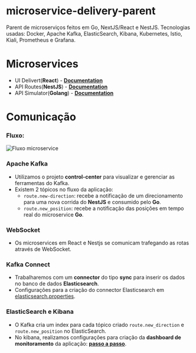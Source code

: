 # microservice-delivery-parent
Parent de microserviços feitos em Go, NextJS/React e NestJS. Tecnologias usadas: Docker, Apache Kafka, ElasticSearch, Kibana, Kubernetes, Istio, Kiali, Prometheus e Grafana.

# Microservices

- UI Delivert(**React**) - **[Documentation](https://github.com/VictorMagalhaesSales/microservices-delivery-parent/tree/master/ui-delivery-react/README.md)**
- API Routes(**NestJS**) - **[Documentation](https://github.com/VictorMagalhaesSales/microservices-delivery-parent/tree/master/api-routes-nestjs/README.md)**
- API Simulator(**Golang**) - **[Documentation](https://github.com/VictorMagalhaesSales/microservices-delivery-parent/tree/master/api-simulator-go/README.md)**

# Comunicação

### Fluxo:
![Fluxo microservice](https://i.ibb.co/P6XvKWK/Screenshot-2.png)
### Apache Kafka
- Utilizamos o projeto **control-center** para visualizar e gerenciar as ferramentas do Kafka.
- Existem 2 tópicos no fluxo da aplicação:
    - `route.new-direction`: recebe a notificação de um direcionamento para uma nova corrida do **NestJS** e consumido pelo **Go**.
    - `route.new_position`: recebe a notificação das posições em tempo real do microservice **Go**.

### WebSocket
- Os microservices em React e Nestjs se comunicam trafegando as rotas através de WebSocket.

### Kafka Connect
- Trabalharemos com um **connector** do tipo **sync** para inserir os dados no banco de dados **Elasticsearch**.
- Configurações para a criação do connector Elasticsearch em [elasticsearch.properties](https://github.com/VictorMagalhaesSales/microservices-delivery-parent/tree/master/_kafka/elasticsearch.properties).

### ElasticSearch e Kibana
- O Kafka cria um index para cada tópico criado `route.new_direction` e `route.new_position` no ElasticSearch.
- No kibana, realizamos configurações para criação da **dashboard de monitoramento** da aplicação: **[passo a passo](https://github.com/VictorMagalhaesSales/microservices-delivery-parent/tree/master/_kafka/README.md)**.
